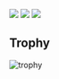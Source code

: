 <!--
## Stats
-->
![](http://github-profile-summary-cards.vercel.app/api/cards/profile-details?username=yokohama&theme=maroongold)
![](http://github-profile-summary-cards.vercel.app/api/cards/repos-per-language?username=yokohama&theme=maroongold)
![](http://github-profile-summary-cards.vercel.app/api/cards/most-commit-language?username=yokohama&theme=maroongold)
<!--
![](http://github-profile-summary-cards.vercel.app/api/cards/stats?username=yokohama&theme=maroongold)
![](http://github-profile-summary-cards.vercel.app/api/cards/productive-time?username=yokohama&theme=maroongold&utcOffset=9)
-->
## Trophy
![trophy](https://github-profile-trophy.vercel.app/?username=yokohama&theme=maroongold)


<!--
**yokohama/yokohama** is a ✨ _special_ ✨ repository because its `README.md` (this file) appears on your GitHub profile.

Here are some ideas to get you started:

- 🔭 I’m currently working on ...
- 🌱 I’m currently learning ...
- 👯 I’m looking to collaborate on ...
- 🤔 I’m looking for help with ...
- 💬 Ask me about ...
- 📫 How to reach me: ...
- 😄 Pronouns: ...
- ⚡ Fun fact: ...
-->
